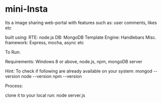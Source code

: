 # mini-Insta

Its a image sharing web-portal with features such as: user comments, likes etc

built using:
RTE: node.js
DB: MongoDB
Template Engine: Handlebars
Misc. framework: Express, mocha, async etc
 
To Run:

Requirements: Windows 8 or above, node.js, npm, mongoDB server

Hint:
To check if following are already available on your system:
mongod --version
node --version
npm --version

Process:

clone it to your local
run: node server.js